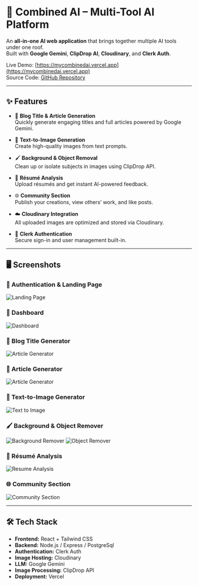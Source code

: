 # 🤖 Combined AI – Multi-Tool AI Platform

An **all-in-one AI web application** that brings together multiple AI tools under one roof.  
Built with **Google Gemini**, **ClipDrop AI**, **Cloudinary**, and **Clerk Auth**.

Live Demo: [https://mycombinedai.vercel.app](https://mycombinedai.vercel.app)  
Source Code: [GitHub Repository](https://github.com/AnandIsCoding/Combined-AI)

---

## ✨ Features

- 📝 **Blog Title & Article Generation**  
  Quickly generate engaging titles and full articles powered by Google Gemini.

- 🎨 **Text-to-Image Generation**  
  Create high-quality images from text prompts.

- 🖌 **Background & Object Removal**  
  Clean up or isolate subjects in images using ClipDrop API.

- 📄 **Résumé Analysis**  
  Upload résumés and get instant AI-powered feedback.

- 🌐 **Community Section**  
  Publish your creations, view others’ work, and like posts.

- ☁️ **Cloudinary Integration**  
  All uploaded images are optimized and stored via Cloudinary.

- 🔐 **Clerk Authentication**  
  Secure sign-in and user management built-in.

---

## 🖥️ Screenshots

### 🔑 Authentication & Landing Page
![Landing Page](./client/public/Home.png)

### 🔑 Dashboard
![Dashboard](./client/public/Dashboard.png)

### 📝 Blog Title Generator
![Article Generator](./client/public/BlogTitle.png)

### 📝  Article Generator
![Article Generator](./client/public/WriteArticle.png)

### 🎨 Text-to-Image Generator
![Text to Image](./client/public/GenerateImage.png)

### 🖌 Background & Object Remover
![Background Remover](./client/public/BackgroundRemover.png)
![Object Remover](./client/public/RemoveObject.png)

### 📄 Résumé Analysis
![Resume Analysis](./client/public/Resume.png)

### 🌐 Community Section
![Community Section](./client/public/Community.png)

---

## 🛠️ Tech Stack

- **Frontend:** React + Tailwind CSS  
- **Backend:** Node.js / Express  / PostgreSql 
- **Authentication:** Clerk Auth  
- **Image Hosting:** Cloudinary  
- **LLM:** Google Gemini  
- **Image Processing:** ClipDrop API  
- **Deployment:** Vercel  
